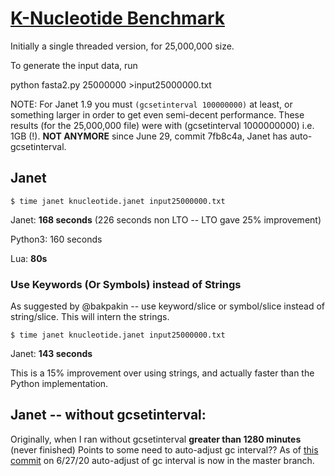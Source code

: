# [K-Nucleotide Benchmark](https://benchmarksgame-team.pages.debian.net/benchmarksgame/description/knucleotide.html#knucleotide)

Initially a single threaded version, for 25,000,000 size.

To generate the input data, run

python fasta2.py 25000000 >input25000000.txt

NOTE: For Janet 1.9 you must `(gcsetinterval 100000000)` at least,
or something larger in order to get even semi-decent performance.  These
results (for the 25,000,000 file) were with (gcsetinterval 1000000000)
i.e. 1GB (!).  **NOT ANYMORE** since June 29, commit 7fb8c4a, Janet has
auto-gcsetinterval.  

## Janet

```
$ time janet knucleotide.janet input25000000.txt
```

Janet: **168 seconds** (226 seconds non LTO -- LTO gave 25% improvement)

Python3: 160 seconds

Lua: **80s**

### Use Keywords (Or Symbols) instead of Strings

As suggested by @bakpakin -- use keyword/slice or symbol/slice
instead of string/slice.  This will intern the strings.

```
$ time janet knucleotide.janet input25000000.txt
```

Janet: **143 seconds**

This is a 15% improvement over using strings, and actually faster
than the Python implementation.

## Janet -- without gcsetinterval:

Originally, when I ran without gcsetinterval
**greater than 1280 minutes** (never finished)
Points to some need to auto-adjust gc interval??
As of [this commit](https://github.com/janet-lang/janet/commit/95c633914f0381c9800fedbcc0c47bf70d53f62a)
on 6/27/20 auto-adjust of gc interval is now in the master branch.

